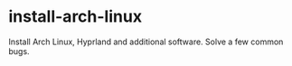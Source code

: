 # install-arch-linux
Install Arch Linux, Hyprland and additional software. Solve a few common bugs.

